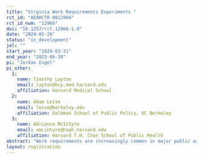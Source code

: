 ```yaml
---
title: "Virginia Work Requirements Experiments "
rct_id: "AEARCTR-0012966"
rct_id_num: "12966"
doi: "10.1257/rct.12966-1.0"
date: "2024-02-26"
status: "in_development"
jel: ""
start_year: "2024-03-31"
end_year: "2025-06-30"
pi: "Jordan Engel"
pi_other:
  1:
    name: Timothy Layton
    email: layton@hcp.med.harvard.edu
    affiliation: Harvard Medical School
  2:
    name: Adam Leive
    email: leive@berkeley.edu
    affiliation: Goldman School of Public Policy, UC Berkeley
  3:
    name: Adrianna McIntyre
    email: amcintyre@hsph.harvard.edu
    affiliation: Harvard T.H. Chan School of Public Health
abstract: "Work requirements are increasingly common in major public assistance programs, initially implemented in cash support (TANF) and food assistance (SNAP) programs, and recently proposed in Medicaid. Proponents of work requirements contend that these policies increase beneficiary engagement in work and community activities and may put them on a trajectory to self-sustainability. Opponents of work requirements suggest that many low-resource households will lose much-needed benefits, without commensurate improvements in employment. There is limited evidence on the causal impact of work requirements in modern public assistance programs, even as more than a dozen states have proposed new Medicaid work requirements in recent years, while other states and the federal government have expressed interest in removing work requirements from other programs. We propose a randomized-controlled trial of work requirements in Virginia, leveraging state support for exempting a portion SNAP recipients from the state’s scheduled work requirements. We will be able to separate the causal impact of work requirements from another barrier to enrollment – frequent recertification requirements – by cross-randomizing exemptions to each type of requirement. We will study impacts of both policies on program enrollment, employment, earnings, food insecurity, and health care utilization using a mix of administrative and survey-collected data. "
layout: registration
---
```


